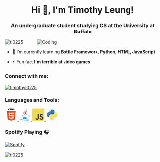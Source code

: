 <h1 align="center">Hi 👋, I'm Timothy Leung!</h1>
<h3 align="center">An undergraduate student studying CS at the University at Buffalo</h3>
<img align= "right" alt = "Coding" width = "400" src="https://smartdatawebs.com/assets/img/web.gif">

<p align="left"> <img src="https://komarev.com/ghpvc/?username=tl0225&label=Profile%20views&color=0e75b6&style=flat" alt="tl0225" /> </p>

- 🌱 I’m currently learning **Bottle Framework, Python, HTML, JavaScript**

- ⚡ Fun fact **I'm terrible at video games**

<h3 align="left">Connect with me:</h3>
<p align="left">
<a href="https://linkedin.com/in/timothyl0225" target="blank"><img align="center" src="https://raw.githubusercontent.com/rahuldkjain/github-profile-readme-generator/master/src/images/icons/Social/linked-in-alt.svg" alt="timothyl0225" height="30" width="40" /></a>
</p>

<h3 align="left">Languages and Tools:</h3>
<p align="left"> <a href="https://www.w3.org/html/" target="_blank" rel="noreferrer"> <img src="https://raw.githubusercontent.com/devicons/devicon/master/icons/html5/html5-original-wordmark.svg" alt="html5" width="40" height="40"/> </a> <a href="https://www.java.com" target="_blank" rel="noreferrer"> <img src="https://raw.githubusercontent.com/devicons/devicon/master/icons/java/java-original.svg" alt="java" width="40" height="40"/> </a> <a href="https://developer.mozilla.org/en-US/docs/Web/JavaScript" target="_blank" rel="noreferrer"> <img src="https://raw.githubusercontent.com/devicons/devicon/master/icons/javascript/javascript-original.svg" alt="javascript" width="40" height="40"/> </a> <a href="https://www.python.org" target="_blank" rel="noreferrer"> <img src="https://raw.githubusercontent.com/devicons/devicon/master/icons/python/python-original.svg" alt="python" width="40" height="40"/> </a> </p>

### Spotify Playing 🎧
[![Spotify](https://novatorem-git-master-tl0225.vercel.app/api/spotify)](https://open.spotify.com/user/899wn13n10fblgj45y83gdoep?si=5bf0771d23724e6a)

<p><img align="center" src="https://github-readme-streak-stats.herokuapp.com/?user=tl0225&" alt="tl0225" /></p>
